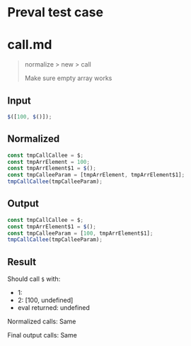 # Preval test case

# call.md

> normalize > new > call
>
> Make sure empty array works

## Input

`````js filename=intro
$([100, $()]);
`````

## Normalized

`````js filename=intro
const tmpCallCallee = $;
const tmpArrElement = 100;
const tmpArrElement$1 = $();
const tmpCalleeParam = [tmpArrElement, tmpArrElement$1];
tmpCallCallee(tmpCalleeParam);
`````

## Output

`````js filename=intro
const tmpCallCallee = $;
const tmpArrElement$1 = $();
const tmpCalleeParam = [100, tmpArrElement$1];
tmpCallCallee(tmpCalleeParam);
`````

## Result

Should call `$` with:
 - 1: 
 - 2: [100, undefined]
 - eval returned: undefined

Normalized calls: Same

Final output calls: Same
